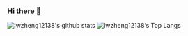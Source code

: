 ### Hi there 👋

![lwzheng12138's github stats](https://github-readme-stats.vercel.app/api?username=lwzheng12138&count_private=true&theme=cobalt&layout=compact&line_height=20&show_icons=true)
![lwzheng12138‘s Top Langs](https://github-readme-stats.vercel.app/api/top-langs/?username=lwzheng12138&count_private=true&theme=cobalt&layout=compact)
